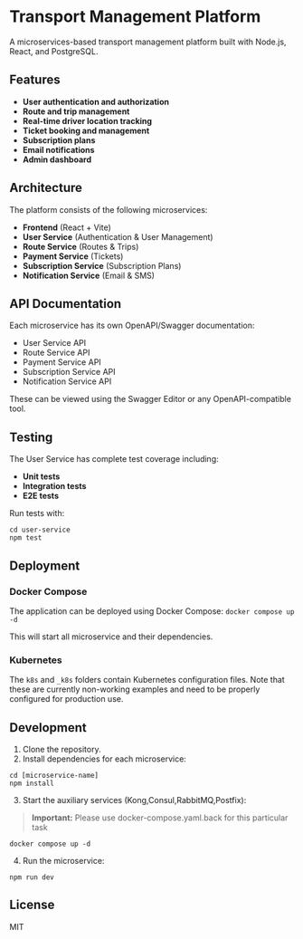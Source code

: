 # Transport Management Platform

A microservices-based transport management platform built with Node.js, React, and PostgreSQL.

## Features

- **User authentication and authorization**
- **Route and trip management**
- **Real-time driver location tracking**
- **Ticket booking and management**
- **Subscription plans**
- **Email notifications**
- **Admin dashboard**

## Architecture

The platform consists of the following microservices:

- **Frontend** (React + Vite)
- **User Service** (Authentication & User Management)
- **Route Service** (Routes & Trips)
- **Payment Service** (Tickets)
- **Subscription Service** (Subscription Plans)
- **Notification Service** (Email & SMS)

## API Documentation

Each microservice has its own OpenAPI/Swagger documentation:

- User Service API
- Route Service API
- Payment Service API
- Subscription Service API
- Notification Service API

These can be viewed using the Swagger Editor or any OpenAPI-compatible tool.

## Testing

The User Service has complete test coverage including:

- **Unit tests**
- **Integration tests**
- **E2E tests**

Run tests with:

```console
cd user-service
npm test
```

## Deployment

### Docker Compose

The application can be deployed using Docker Compose:
`docker compose up -d`

This will start all microservice and their dependencies.

### Kubernetes

The `k8s` and `_k8s` folders contain Kubernetes configuration files. Note that these are currently non-working examples and need to be properly configured for production use.

## Development

1. Clone the repository.
2. Install dependencies for each microservice:

```console
cd [microservice-name]
npm install
```

3. Start the auxiliary services (Kong,Consul,RabbitMQ,Postfix):

> **Important:** Please use docker-compose.yaml.back for this particular task

`docker compose up -d`

4. Run the microservice:

`npm run dev`

## License

MIT
